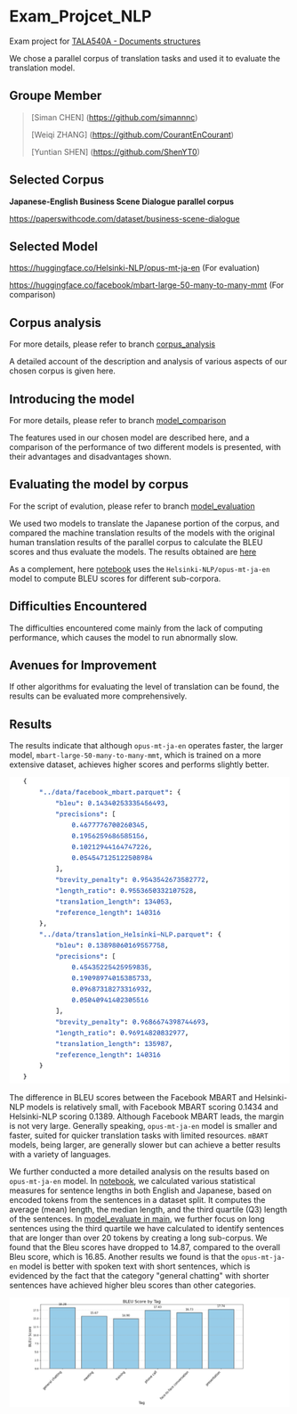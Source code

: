 # Exam_Projcet_NLP
Exam project for [TALA540A - Documents structures](https://github.com/RimeAB/TALA540A-24-25/blob/main/Examen_Projet_NLP.md)

We chose a parallel corpus of translation tasks and used it to evaluate the translation model.
## Groupe Member
> [Siman CHEN] (https://github.com/simannnc)
> 
> [Weiqi ZHANG] (https://github.com/CourantEnCourant)
> 
> [Yuntian SHEN] (https://github.com/ShenYT0)
>

## Selected Corpus
**Japanese-English Business Scene Dialogue parallel corpus**

https://paperswithcode.com/dataset/business-scene-dialogue

## Selected Model
https://huggingface.co/Helsinki-NLP/opus-mt-ja-en (For evaluation)

https://huggingface.co/facebook/mbart-large-50-many-to-many-mmt (For comparison)

## Corpus analysis

For more details, please refer to branch [corpus_analysis](https://github.com/ShenYT0/Exam_Projcet_NLP/tree/corpus_analysis)

A detailed account of the description and analysis of various aspects of our chosen corpus is given here.

## Introducing the model

For more details, please refer to branch [model_comparison](https://github.com/ShenYT0/Exam_Projcet_NLP/tree/model_comparison)

The features used in our chosen model are described here, and a comparison of the performance of two different models is presented, with their advantages and disadvantages shown.

## Evaluating the model by corpus

For the script of evalution, please refer to branch [model_evaluation](https://github.com/ShenYT0/Exam_Projcet_NLP/tree/model_evaluation)

We used two models to translate the Japanese portion of the corpus, and compared the machine translation results of the models with the original human translation results of the parallel corpus to calculate the BLEU scores and thus evaluate the models. The results obtained are [here](https://github.com/ShenYT0/Exam_Projcet_NLP/blob/model_evaluation/results/result.json)

As a complement, here [notebook](model_evaluate.ipynb) uses the `Helsinki-NLP/opus-mt-ja-en` model to compute BLEU scores for different sub-corpora.

## Difficulties Encountered
The difficulties encountered come mainly from the lack of computing performance, which causes the model to run abnormally slow.

## Avenues for Improvement
If other algorithms for evaluating the level of translation can be found, the results can be evaluated more comprehensively.


## Results
The results indicate that although `opus-mt-ja-en` operates faster, the larger model, `mbart-large-50-many-to-many-mmt`, which is trained on a more extensive dataset, achieves higher scores and performs slightly better.

![scores](images/image2.png)

The difference in BLEU scores between the Facebook MBART and Helsinki-NLP models is relatively small, with Facebook MBART scoring 0.1434 and Helsinki-NLP scoring 0.1389. Although Facebook MBART leads, the margin is not very large. 
Generally speaking, `opus-mt-ja-en` model is smaller and faster, suited for quicker translation tasks with limited resources. `mBART` models, being larger, are generally slower but can achieve a better results with a variety of languages. 

We further conducted a more detailed analysis on the results based on `opus-mt-ja-en` model.
In [notebook](corpus_analysis.ipynb), we calculated various statistical measures for sentence lengths in both English and Japanese, based on encoded tokens from the sentences in a dataset split. It computes the average (mean) length, the median length, and the third quartile (Q3) length of the sentences.
In [model_evaluate in main](model_evaluate.ipynb), we further focus on long sentences using the third quartile we have calculated to identify sentences that are longer than over 20 tokens by creating a long sub-corpus. We found that the Bleu scores have dropped to 14.87, compared to the overall Bleu score, which is 16.85.
Another results we found is that the `opus-mt-ja-en` model is better with spoken text with short sentences, which is evidenced by the fact that the category "general chatting" with shorter sentences have achieved higher bleu scores than other categories.  

![categories](images/image1.png)

